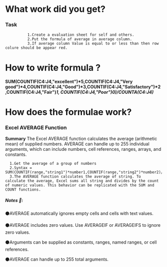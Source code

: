 # What work did you get?
### Task
              1.Create a evaluation sheet for self and others.
              2.Put the formula of average in average column. 
              3.If average column Value is equal to or less than then row colure should be appear red.
# How to write formula ?

#### SUM(COUNTIF(C4:J4,"excellent")*5,COUNTIF(C4:J4,"Very good")*4,COUNTIF(C4:J4,"Good")*3,COUNTIF(C4:J4,"Satisfactory")*2,COUNTIF(C4:J4,"Fair")*1, COUNTIF(C4:J4,"Poor")*0)/COUNTA(C4:J4)**

# How does the formulae work?

### Excel AVERAGE Function

**Summary**
The Excel AVERAGE function calculates the average (arithmetic mean) of supplied numbers. AVERAGE can handle up to 255 individual arguments, which can include numbers, cell references, ranges, arrays, and constants.
      
      1.Get the average of a group of numbers
      2.Syntax = SUM(COUNTIF(range,"string1")*number1,COUNTIF(range,"string2")*number2)/COUNTA(range)
      3.The AVERAGE function calculates the average of string. To calculate the average, Excel sums all string and divides by the count of numeric values. This behavior can be replicated with the SUM and COUNT functions.

##### Notes 📝:
:black_circle:AVERAGE automatically ignores empty cells and cells with text values.

:black_circle:AVERAGE includes zero values. Use AVERAGEIF or AVERAGEIFS to ignore zero values.

:black_circle:Arguments can be supplied as constants, ranges, named ranges, or cell references.

:black_circle:AVERAGE can handle up to 255 total arguments.

